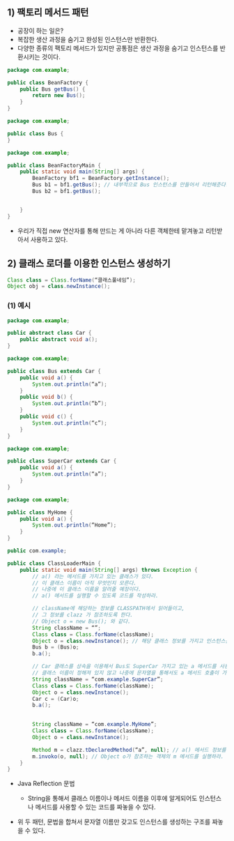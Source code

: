 ## 1) 팩토리 메서드 패턴
- 공장이 하는 일은?
- 복잡한 생산 과정을 숨기고 완성된 인스턴스만 반환한다.
- 다양한 종류의 팩토리 메서드가 있지만 공통점은 생산 과정을 숨기고 인스턴스를 반환시키는 것이다.

```Java
package com.example;

public class BeanFactory {
	public Bus getBus() {
		return new Bus();
	}
}
```

```Java
package com.example;

public class Bus {
}
```

```Java
package com.example;

public class BeanFactoryMain {
	public static void main(String[] args) {
		BeanFactory bf1 = BeanFactory.getInstance();
		Bus b1 = bf1.getBus(); // 내부적으로 Bus 인스턴스를 만들어서 리턴해준다.
		Bus b2 = bf1.getBus();


	}
}
```
- 우리가 직접 new 연산자를 통해 만드는 게 아니라 다른 객체한테 맡겨놓고 리턴받아서 사용하고 있다.

## 2) 클래스 로더를 이용한 인스턴스 생성하기
```Java
Class class = Class.forName(“클래스풀네임”);
Object obj = class.newInstance();
```

### (1) 예시
```Java
package com.example;

public abstract class Car {
	public abstract void a();
}
```

```Java
package com.example;

public class Bus extends Car {
	public void a() {
		System.out.println(“a”);
	}
	public void b() {
		System.out.println(“b”);
	}
	public void c() {
		System.out.println(“c”);
	}
}
```

```Java
package com.example;

public class SuperCar extends Car {
	public void a() {
		System.out.println(“a”);
	}
}
```

```Java
package com.example;

public class MyHome {
	public void a() {
		System.out.println(“Home”);
	}
}
```

```Java
public com.example;

public class ClassLoaderMain {
	public static void main(String[] args) throws Exception {
		// a() 라는 메서드를 가지고 있는 클래스가 있다.
		// 이 클래스 이름이 아직 무엇인지 모른다.
		// 나중에 이 클래스 이름을 알려줄 예정이다.
		// a() 메서드를 실행할 수 있도록 코드를 작성하라.

		// className에 해당하는 정보를 CLASSPATH에서 읽어들이고,
		// 그 정보를 clazz 가 참조하도록 한다.
		// Object o = new Bus(); 와 같다.
		String className = “”;
		Class class = Class.forName(className);
		Object o = class.newInstance(); // 해당 클래스 정보를 가지고 인스턴스를 만들어라.
		Bus b = (Bus)o;
		b.a();

		// Car 클래스를 상속을 이용해서 Bus도 SuperCar 가지고 있는 a 메서드를 사용 가능하다.
		// 클래스 이름이 정해져 있지 않고 나중에 문자열을 통해서도 a 메서드 호출이 가능하다.
		String className = “com.example.SuperCar”;
		Class class = Class.forName(className);
		Object o = class.newInstance();
		Car c = (Car)o;
		b.a();
		

		String className = “com.example.MyHome”;
		Class class = Class.forName(className);
		Object o = class.newInstance();

		Method m = clazz.tDeclaredMethod(“a”, null); // a() 메서드 정보를 가지고 있는 Method 를 반환하라
		m.invoko(o, null); // Object o가 참조하는 객체의 m 메서드를 실행하라.
	}
}
```
- Java Reflection 문법
	- String을 통해서 클래스 이름이나 메서드 이름을 이후에 알게되어도 인스턴스나 메서드를 사용할 수 있는 코드를 짜놓을 수 있다.

- 위 두 패턴, 문법을 합쳐서 문자열 이름만 갖고도 인스턴스를 생성하는 구조를 짜놓을 수 있다.